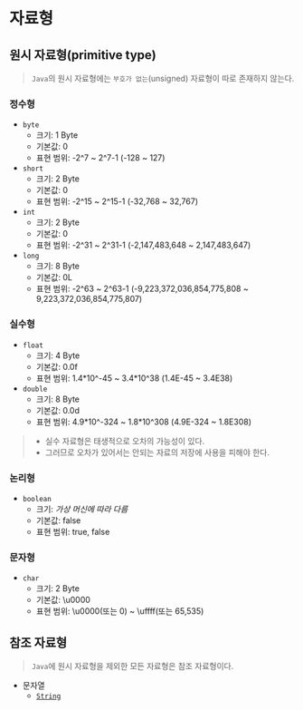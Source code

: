 # 자료형

## 원시 자료형(primitive type)

> `Java`의 원시 자료형에는 `부호가 없는`(unsigned) 자료형이 따로 존재하지 않는다.

### 정수형

- `byte`
  - 크기: 1 Byte
  - 기본값: 0
  - 표현 범위: -2^7 ~ 2^7-1 (-128 ~ 127)
- `short`
  - 크기: 2 Byte
  - 기본값: 0
  - 표현 범위: -2^15 ~ 2^15-1 (-32,768 ~ 32,767)
- `int`
  - 크기: 2 Byte
  - 기본값: 0
  - 표현 범위: -2^31 ~ 2^31-1 (-2,147,483,648 ~ 2,147,483,647)
- `long`
  - 크기: 8 Byte
  - 기본값: 0L
  - 표현 범위: -2^63 ~ 2^63-1 (-9,223,372,036,854,775,808 ~ 9,223,372,036,854,775,807)

### 실수형

- `float`
  - 크기: 4 Byte
  - 기본값: 0.0f
  - 표현 범위: 1.4\*10^-45 ~ 3.4\*10^38 (1.4E-45 ~ 3.4E38)
- `double`
  - 크기: 8 Byte
  - 기본값: 0.0d
  - 표현 범위: 4.9\*10^-324 ~ 1.8\*10^308 (4.9E-324 ~ 1.8E308)

> - 실수 자료형은 태생적으로 오차의 가능성이 있다.
> - 그러므로 오차가 있어서는 안되는 자료의 저장에 사용을 피해야 한다.

### 논리형

- `boolean`
  - 크기: _가상 머신에 따라 다름_
  - 기본값: false
  - 표현 범위: true, false

### 문자형

- `char`
  - 크기: 2 Byte
  - 기본값: \\u0000
  - 표현 범위: \\u0000(또는 0) ~ \\uffff(또는 65,535)

## 참조 자료형

> `Java`에 원시 자료형을 제외한 모든 자료형은 참조 자료형이다.

- 문자열
  - [`String`](./type/string.md)
